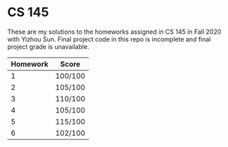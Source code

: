 # CS 145

These are my solutions to the homeworks assigned in CS 145 in Fall 2020 with Yizhou Sun. Final project code in this repo is incomplete and final project grade is unavailable.

| Homework | Score |
| ------- | ----- |
| 1 | 100/100  |
| 2 | 105/100  |
| 3 | 110/100  |
| 4 | 105/100  |
| 5 | 115/100  |
| 6 | 102/100  |
